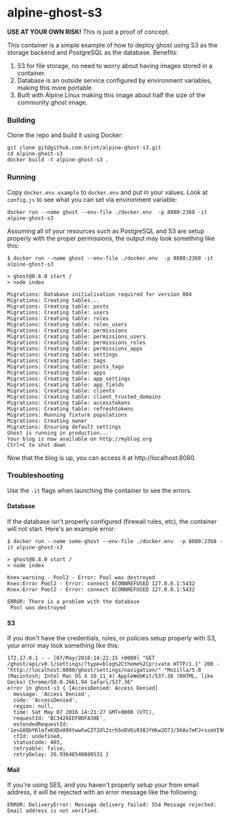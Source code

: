 # alpine-ghost-s3

**USE AT YOUR OWN RISK!** This is just a proof of concept.

This container is a simple example of how to deploy ghost using S3 as the storage backend and PostgreSQL as the database. Benefits:

1. S3 for file storage, no need to worry about having images stored in a container.
2. Database is an outside service configured by environment variables, making this more portable.
3. Built with Alpine Linux making this image about half the size of the community ghost image.

### Building
Clone the repo and build it using Docker:

```
git clone git@github.com:brint/alpine-ghost-s3.git
cd alpine-ghost-s3
docker build -t alpine-ghost-s3 .
```

### Running
Copy `docker.env.example` to `docker.env` and put in your values. Look at `config.js` to see what you can set via environment variable:

```
docker run --name ghost --env-file ./docker.env  -p 8080:2368 -it alpine-ghost-s3
```

Assuming all of your resources such as PostgreSQL and S3 are setup properly with the proper permissions, the output may look something like this:

```
$ docker run --name ghost --env-file ./docker.env  -p 8080:2368 -it alpine-ghost-s3

> ghost@0.8.0 start /
> node index

Migrations: Database initialisation required for version 004
Migrations: Creating tables...
Migrations: Creating table: posts
Migrations: Creating table: users
Migrations: Creating table: roles
Migrations: Creating table: roles_users
Migrations: Creating table: permissions
Migrations: Creating table: permissions_users
Migrations: Creating table: permissions_roles
Migrations: Creating table: permissions_apps
Migrations: Creating table: settings
Migrations: Creating table: tags
Migrations: Creating table: posts_tags
Migrations: Creating table: apps
Migrations: Creating table: app_settings
Migrations: Creating table: app_fields
Migrations: Creating table: clients
Migrations: Creating table: client_trusted_domains
Migrations: Creating table: accesstokens
Migrations: Creating table: refreshtokens
Migrations: Running fixture populations
Migrations: Creating owner
Migrations: Ensuring default settings
Ghost is running in production...
Your blog is now available on http://myblog.org
Ctrl+C to shut down
```

Now that the blog is up, you can access it at http://localhost:8080.

### Troubleshooting
Use the `-it` flags when launching the container to see the errors.

#### Database
If the database isn't properly configured (firewall rules, etc), the container will not start. Here's an example error:

```
$ docker run --name some-ghost --env-file ./docker.env  -p 8080:2368 -it alpine-ghost-s3

> ghost@0.8.0 start /
> node index

Knex:warning - Pool2 - Error: Pool was destroyed
Knex:Error Pool2 - Error: connect ECONNREFUSED 127.0.0.1:5432
Knex:Error Pool2 - Error: connect ECONNREFUSED 127.0.0.1:5432

ERROR: There is a problem with the database
 Pool was destroyed
```

#### S3
If you don't have the credentials, roles, or policies setup properly with S3, your error may look something like this:

```
172.17.0.1 - - [07/May/2016:14:21:15 +0000] "GET /ghost/api/v0.1/settings/?type=blog%2Ctheme%2Cprivate HTTP/1.1" 200 - "http://localhost:8080/ghost/settings/navigation/" "Mozilla/5.0 (Macintosh; Intel Mac OS X 10_11_4) AppleWebKit/537.36 (KHTML, like Gecko) Chrome/50.0.2661.94 Safari/537.36"
error in ghost-s3 { [AccessDenied: Access Denied]
  message: 'Access Denied',
  code: 'AccessDenied',
  region: null,
  time: Sat May 07 2016 14:21:27 GMT+0000 (UTC),
  requestId: 'BC3426EEF0DFA30E',
  extendedRequestId: '1esG8QbYKlm7xKXDx89XtwwFwCZf2Ol2srh5oDVOiR38JfHkw2O7J/5KAx7mPJ+ssmVI9GztzA4=',
  cfId: undefined,
  statusCode: 403,
  retryable: false,
  retryDelay: 26.93648540880531 }
```

#### Mail
If you're using SES, and you haven't properly setup your from email address, it will be rejected with an error message like the following:
```
ERROR: DeliveryError: Message delivery failed: 554 Message rejected: Email address is not verified.
```
